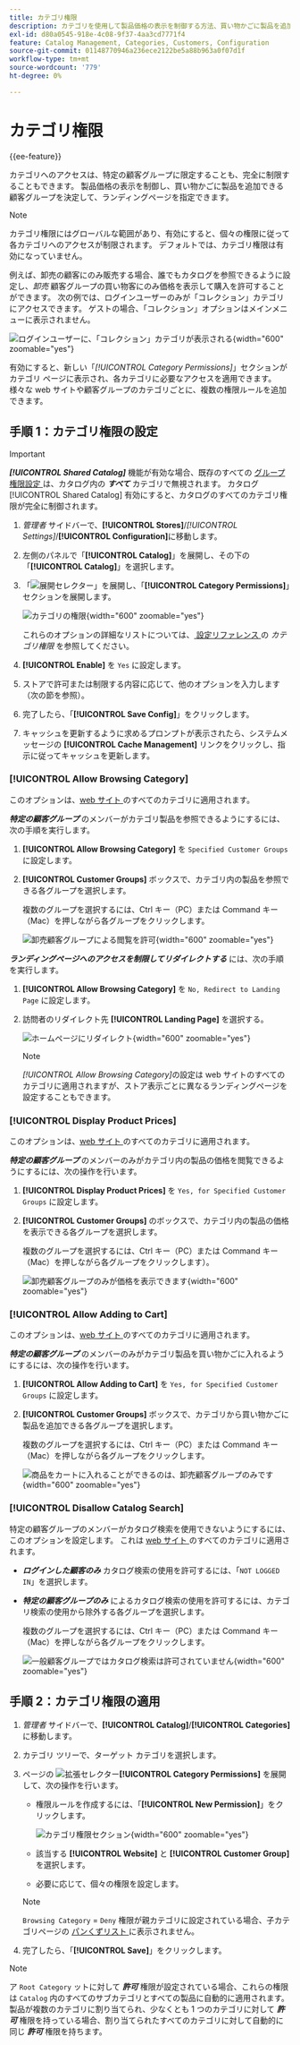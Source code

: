 ```yaml
---
title: カテゴリ権限
description: カテゴリを使用して製品価格の表示を制御する方法、買い物かごに製品を追加できる顧客グループを決定する方法、ランディングページを指定する方法について説明します。
exl-id: d80a0545-918e-4c08-9f37-4aa3cd7771f4
feature: Catalog Management, Categories, Customers, Configuration
source-git-commit: 01148770946a236ece2122be5a88b963a0f07d1f
workflow-type: tm+mt
source-wordcount: '779'
ht-degree: 0%

---
```


# カテゴリ権限

{{ee-feature}}

カテゴリへのアクセスは、特定の顧客グループに限定することも、完全に制限することもできます。 製品価格の表示を制御し、買い物かごに製品を追加できる顧客グループを決定して、ランディングページを指定できます。

>[!NOTE]
>
>カテゴリ権限にはグローバルな範囲があり、有効にすると、個々の権限に従って各カテゴリへのアクセスが制限されます。 デフォルトでは、カテゴリ権限は有効になっていません。

例えば、卸売の顧客にのみ販売する場合、誰でもカタログを参照できるように設定し、_卸売_ 顧客グループの買い物客にのみ価格を表示して購入を許可することができます。 次の例では、ログインユーザーのみが「コレクション」カテゴリにアクセスできます。 ゲストの場合、「コレクション」オプションはメインメニューに表示されません。

![ ログインユーザーに、「コレクション」カテゴリが表示される ](./assets/storefront-category-permissions-logged-in.png){width="600" zoomable="yes"}

有効にすると、新しい「_[!UICONTROL Category Permissions]_」セクションがカテゴリ ページに表示され、各カテゴリに必要なアクセスを適用できます。 様々な web サイトや顧客グループのカテゴリごとに、複数の権限ルールを追加できます。

## 手順 1：カテゴリ権限の設定

>[!IMPORTANT]
>
>**_[!UICONTROL Shared Catalog]_** 機能が有効な場合、既存のすべての [ グループ権限設定 ](../configuration-reference/catalog/catalog.md#category-permissions) は、カタログ内の **_すべて_** カテゴリで無視されます。 カタログ [!UICONTROL Shared Catalog] 有効にすると、カタログのすべてのカテゴリ権限が完全に制御されます。

1. _管理者_ サイドバーで、**[!UICONTROL Stores]**/_[!UICONTROL Settings]_/**[!UICONTROL Configuration]**&#x200B;に移動します。

1. 左側のパネルで「**[!UICONTROL Catalog]**」を展開し、その下の「**[!UICONTROL Catalog]**」を選択します。

1. 「![ 展開セレクター ](../assets/icon-display-expand.png)」を展開し、「**[!UICONTROL Category Permissions]**」セクションを展開します。

   ![ カテゴリの権限 ](../configuration-reference/catalog/assets/catalog-category-permissions.png){width="600" zoomable="yes"}

   これらのオプションの詳細なリストについては、[ 設定リファレンス ](../configuration-reference/catalog/catalog.md#category-permissions) の _カテゴリ権限_ を参照してください。

1. **[!UICONTROL Enable]** を `Yes` に設定します。

1. ストアで許可または制限する内容に応じて、他のオプションを入力します（次の節を参照）。

1. 完了したら、「**[!UICONTROL Save Config]**」をクリックします。

1. キャッシュを更新するように求めるプロンプトが表示されたら、システムメッセージの **[!UICONTROL Cache Management]** リンクをクリックし、指示に従ってキャッシュを更新します。

### [!UICONTROL Allow Browsing Category]

このオプションは、[web サイト ](../getting-started/websites-stores-views.md) のすべてのカテゴリに適用されます。

**_特定の顧客グループ_** のメンバーがカテゴリ製品を参照できるようにするには、次の手順を実行します。

1. **[!UICONTROL Allow Browsing Category]** を `Specified Customer Groups` に設定します。

1. **[!UICONTROL Customer Groups]** ボックスで、カテゴリ内の製品を参照できる各グループを選択します。

   複数のグループを選択するには、Ctrl キー（PC）または Command キー（Mac）を押しながら各グループをクリックします。

   ![ 卸売顧客グループによる閲覧を許可 ](./assets/category-permissions-allow-browsing-customer-groups.png){width="600" zoomable="yes"}

**_ランディングページへのアクセスを制限してリダイレクトする_** には、次の手順を実行します。

1. **[!UICONTROL Allow Browsing Category]** を `No, Redirect to Landing Page` に設定します。

1. 訪問者のリダイレクト先 **[!UICONTROL Landing Page]** を選択する。

   ![ ホームページにリダイレクト ](./assets/category-permissions-browse-category-landing-page.png){width="600" zoomable="yes"}

   >[!NOTE]
   >
   >_[!UICONTROL Allow Browsing Category]_&#x200B;の設定は web サイトのすべてのカテゴリに適用されますが、ストア表示ごとに異なるランディングページを設定することもできます。

### [!UICONTROL Display Product Prices]

このオプションは、[web サイト ](../getting-started/websites-stores-views.md) のすべてのカテゴリに適用されます。

**_特定の顧客グループ_** のメンバーのみがカテゴリ内の製品の価格を閲覧できるようにするには、次の操作を行います。

1. **[!UICONTROL Display Product Prices]** を `Yes, for Specified Customer Groups` に設定します。

1. **[!UICONTROL Customer Groups]** のボックスで、カテゴリ内の製品の価格を表示できる各グループを選択します。

   複数のグループを選択するには、Ctrl キー（PC）または Command キー（Mac）を押しながら各グループをクリックします）。

   ![ 卸売顧客グループのみが価格を表示できます ](./assets/category-permissions-price-customer-groups.png){width="600" zoomable="yes"}

### [!UICONTROL Allow Adding to Cart]

このオプションは、[web サイト ](../getting-started/websites-stores-views.md) のすべてのカテゴリに適用されます。

**_特定の顧客グループ_** のメンバーのみがカテゴリ製品を買い物かごに入れるようにするには、次の操作を行います。

1. **[!UICONTROL Allow Adding to Cart]** を `Yes, for Specified Customer Groups` に設定します。

1. **[!UICONTROL Customer Groups]** ボックスで、カテゴリから買い物かごに製品を追加できる各グループを選択します。

   複数のグループを選択するには、Ctrl キー（PC）または Command キー（Mac）を押しながら各グループをクリックします。

   ![ 商品をカートに入れることができるのは、卸売顧客グループのみです ](./assets/category-permissions-cart-customer-groups.png){width="600" zoomable="yes"}

### [!UICONTROL Disallow Catalog Search]

特定の顧客グループのメンバーがカタログ検索を使用できないようにするには、このオプションを設定します。 これは [web サイト ](../getting-started/websites-stores-views.md) のすべてのカテゴリに適用されます。

- **_ログインした顧客のみ_** カタログ検索の使用を許可するには、「`NOT LOGGED IN`」を選択します。

- **_特定の顧客グループのみ_** によるカタログ検索の使用を許可するには、カテゴリ検索の使用から除外する各グループを選択します。

  複数のグループを選択するには、Ctrl キー（PC）または Command キー（Mac）を押しながら各グループをクリックします。

  ![ 一般顧客グループではカタログ検索は許可されていません ](./assets/category-permissions-disallow-category-search.png){width="600" zoomable="yes"}

## 手順 2：カテゴリ権限の適用

1. _管理者_ サイドバーで、**[!UICONTROL Catalog]**/**[!UICONTROL Categories]** に移動します。

1. カテゴリ ツリーで、ターゲット カテゴリを選択します。

1. ページの ![ 拡張セレクター ](../assets/icon-display-expand.png)**[!UICONTROL Category Permissions]** を展開して、次の操作を行います。

   - 権限ルールを作成するには、「**[!UICONTROL New Permission]**」をクリックします。

     ![ カテゴリ権限セクション ](./assets/category-permissions-section-admin.png){width="600" zoomable="yes"}

   - 該当する **[!UICONTROL Website]** と **[!UICONTROL Customer Group]** を選択します。

   - 必要に応じて、個々の権限を設定します。

   >[!NOTE]
   >
   >`Browsing Category` = `Deny` 権限が親カテゴリに設定されている場合、子カテゴリページの [ パンくずリスト ](navigation-breadcrumb-trail.md) に表示されません。

1. 完了したら、「**[!UICONTROL Save]**」をクリックします。

>[!NOTE]
>
>ア `Root Category` ットに対して **_許可_** 権限が設定されている場合、これらの権限は `Catalog` 内のすべてのサブカテゴリとすべての製品に自動的に適用されます。 製品が複数のカテゴリに割り当てられ、少なくとも 1 つのカテゴリに対して **_許可_** 権限を持っている場合、割り当てられたすべてのカテゴリに対して自動的に同じ **_許可_** 権限を持ちます。
